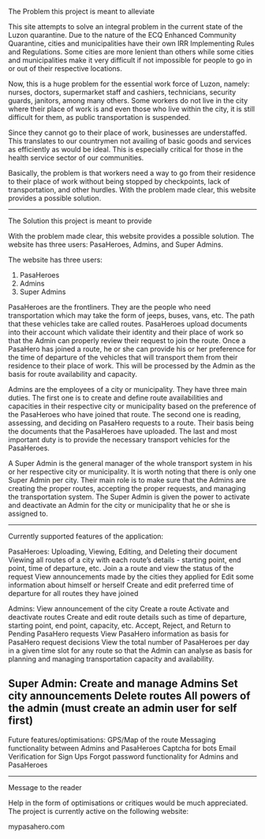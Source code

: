 The Problem this project is meant to alleviate

This site attempts to solve an integral problem in the current state of the Luzon quarantine. Due to the nature of the ECQ Enhanced Community Quarantine, cities and municipalities have their own IRR Implementing Rules and Regulations. Some cities are more lenient than others while some cities and municipalities make it very difficult if not impossible for people to go in or out of their respective locations.

Now, this is a huge problem for the essential work force of Luzon, namely: nurses, doctors, supermarket staff and cashiers, technicians, security guards, janitors, among many others. Some workers do not live in the city where their place of work is and even those who live within the city, it is still difficult for them, as public transportation is suspended.

Since they cannot go to their place of work, businesses are understaffed. This translates to our countrymen not availing of basic goods and services as efficiently as would be ideal. This is especially critical for those in the health service sector of our communities.

Basically, the problem is that workers need a way to go from their residence to their place of work without being stopped by checkpoints, lack of transportation, and other hurdles. With the problem made clear, this website provides a possible solution.

-------------------------------------------------------------------------------------------------------------------------------

The Solution this project is meant to provide

With the problem made clear, this website provides a possible solution. The website has three users: PasaHeroes, Admins, and Super Admins.

The website has three users:
1. PasaHeroes
2. Admins
3. Super Admins

PasaHeroes are the frontliners. They are the people who need transportation which may take the form of jeeps, buses, vans, etc. The path that these vehicles take are called routes. PasaHeroes upload documents into their account which validate their identity and their place of work so that the Admin can properly review their request to join the route. Once a PasaHero has joined a route, he or she can provide his or her preference for the time of departure of the vehicles that will transport them from their residence to their place of work. This will be processed by the Admin as the basis for route availability and capacity.

Admins are the employees of a city or municipality. They have three main duties. The first one is to create and define route availabilities and capacities in their respective city or municipality based on the preference of the PasaHeroes who have joined that route. The second one is reading, assessing, and deciding on PasaHero requests to a route. Their basis being the documents that the PasaHeroes have uploaded. The last and most important duty is to provide the necessary transport vehicles for the PasaHeroes.

A Super Admin is the general manager of the whole transport system in his or her respective city or municipality. It is worth noting that there is only one Super Admin per city. Their main role is to make sure that the Admins are creating the proper routes, accepting the proper requests, and managing the transportation system. The Super Admin is given the power to activate and deactivate an Admin for the city or municipality that he or she is assigned to. 

-------------------------------------------------------------------------------------------------------------------------------

Currently supported features of the application:

PasaHeroes:
    Uploading, Viewing, Editing, and Deleting their document
    Viewing all routes of a city with each route’s details - starting point, end point, time of departure, etc.
    Join a a route and view the status of the request
    View announcements made by the cities they applied for
    Edit some information about himself or herself
    Create and edit preferred time of departure for all routes they have joined

Admins: 
    View announcement of the city
    Create a route
    Activate and deactivate routes
    Create and edit route details such as time of departure, starting point, end point, capacity, etc.
    Accept, Reject, and Return to Pending PasaHero requests
    View PasaHero information as basis for PasaHero request decisions
    View the total number of PasaHeroes per day in a given time slot for any route so that the Admin can analyse as basis for planning and managing transportation capacity and availability.

Super Admin:
    Create and manage Admins
    Set city announcements
    Delete routes
    All powers of the admin (must create an admin user for self first)
-------------------------------------------------------------------------------------------------------------------------------

Future features/optimisations:
  GPS/Map of the route
  Messaging functionality between Admins and PasaHeroes
  Captcha for bots
  Email Verification for Sign Ups
  Forgot password functionality for Admins and PasaHeroes

-------------------------------------------------------------------------------------------------------------------------------

Message to the reader

Help in the form of optimisations or critiques would be much appreciated.
The project is currently active on the following website:

mypasahero.com
